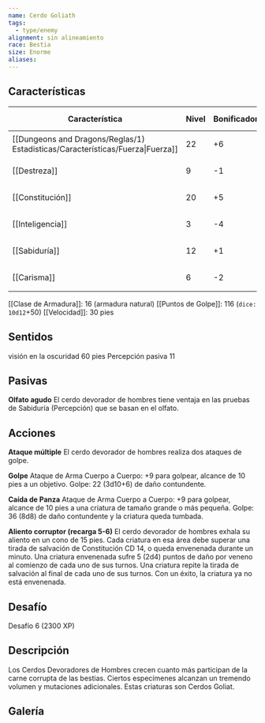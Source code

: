 ```yaml
---
name: Cerdo Goliath
tags:
  - type/enemy
alignment: sin alineamiento
race: Bestia
size: Enorme
aliases:
---
```


## Características

| Característica                                                                 | Nivel | Bonificador | Lanzar dado      |
| ------------------------------------------------------------------------------ | ----- | ----------- | ---------------- |
| [[Dungeons and Dragons/Reglas/1) Estadisticas/Características/Fuerza\|Fuerza]] | 22    | +6          | `dice: 1d20 + 0` |
| [[Destreza]]                                                                   | 9     | -1          | `dice: 1d20 + 0` |
| [[Constitución]]                                                               | 20    | +5          | `dice: 1d20 + 0` |
| [[Inteligencia]]                                                               | 3     | -4          | `dice: 1d20 + 0` |
| [[Sabiduría]]                                                                  | 12    | +1          | `dice: 1d20 + 0` |
| [[Carisma]]                                                                    | 6     | -2          | `dice: 1d20 + 0` |

[[Clase de Armadura]]: 16 (armadura natural)
[[Puntos de Golpe]]: 116 (`dice: 10d12`+50)
[[Velocidad]]: 30 pies

## Sentidos

visión en la oscuridad 60 pies
Percepción pasiva 11

## Pasivas

**Olfato agudo**
El cerdo devorador de hombres tiene ventaja en las pruebas de Sabiduría (Percepción) que se basan en el olfato.

## Acciones

**Ataque múltiple**
El cerdo devorador de hombres realiza dos ataques de golpe.

**Golpe**
Ataque de Arma Cuerpo a Cuerpo: +9 para golpear, alcance de 10 pies a un objetivo.
Golpe: 22 (3d10+6) de daño contundente. 

**Caída de Panza**
Ataque de Arma Cuerpo a Cuerpo: +9 para golpear, alcance de 10 pies a una criatura de tamaño grande o más pequeña.
Golpe: 36 (8d8) de daño contundente y la criatura queda tumbada.

**Aliento corruptor (recarga 5-6)**
El cerdo devorador de hombres exhala su aliento en un cono de 15 pies. Cada criatura en esa área debe superar una tirada de salvación de Constitución CD 14, o queda envenenada durante un minuto. Una criatura envenenada sufre 5 (2d4) puntos de daño por veneno al comienzo de cada uno de sus turnos. Una criatura repite la tirada de salvación al final de cada uno de sus turnos. Con un éxito, la criatura ya no está envenenada.

## Desafío

Desafío 6 (2300 XP)

## Descripción

Los Cerdos Devoradores de Hombres crecen cuanto más participan de la carne corrupta de las bestias. Ciertos especímenes alcanzan un tremendo volumen y mutaciones adicionales. Estas criaturas son Cerdos Goliat.

## Galería
